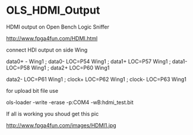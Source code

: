 # OLS_HDMI_Output
HDMI output on Open Bench Logic Sniffer

http://www.fpga4fun.com/HDMI.html

connect HDI output on side Wing 

data0+ - Wing1 ; data0- LOC=P54 Wing1 ; data1+ LOC=P57 Wing1 ; data1- LOC=P58 Wing1 ; data2+ LOC=P60 Wing1

data2- LOC=P61 Wing1 ; clock+ LOC=P62 Wing1 ; clock- LOC=P63 Wing1

for upload bit file use 

ols-loader -write -erase -p:COM4 -wB:hdmi_test.bit

If all is working you shoud get this pic

http://www.fpga4fun.com/images/HDMI1.jpg


